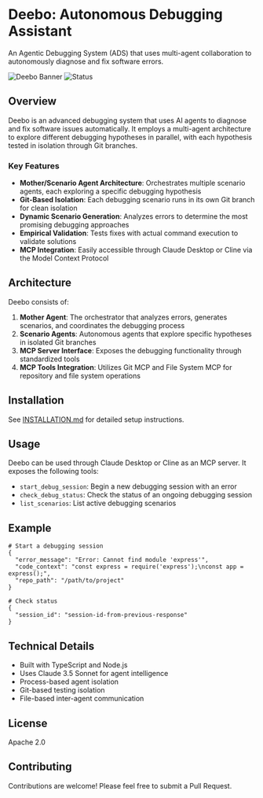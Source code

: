 # Deebo: Autonomous Debugging Assistant

An Agentic Debugging System (ADS) that uses multi-agent collaboration to autonomously diagnose and fix software errors.

![Deebo Banner](https://img.shields.io/badge/Deebo-Agentic%20Debugging%20System-blue)
![Status](https://img.shields.io/badge/status-prototype-orange)

## Overview

Deebo is an advanced debugging system that uses AI agents to diagnose and fix software issues automatically. It employs a multi-agent architecture to explore different debugging hypotheses in parallel, with each hypothesis tested in isolation through Git branches.

### Key Features

- **Mother/Scenario Agent Architecture**: Orchestrates multiple scenario agents, each exploring a specific debugging hypothesis
- **Git-Based Isolation**: Each debugging scenario runs in its own Git branch for clean isolation
- **Dynamic Scenario Generation**: Analyzes errors to determine the most promising debugging approaches
- **Empirical Validation**: Tests fixes with actual command execution to validate solutions
- **MCP Integration**: Easily accessible through Claude Desktop or Cline via the Model Context Protocol

## Architecture

Deebo consists of:

1. **Mother Agent**: The orchestrator that analyzes errors, generates scenarios, and coordinates the debugging process
2. **Scenario Agents**: Autonomous agents that explore specific hypotheses in isolated Git branches
3. **MCP Server Interface**: Exposes the debugging functionality through standardized tools
4. **MCP Tools Integration**: Utilizes Git MCP and File System MCP for repository and file system operations

## Installation

See [INSTALLATION.md](INSTALLATION.md) for detailed setup instructions.

## Usage

Deebo can be used through Claude Desktop or Cline as an MCP server. It exposes the following tools:

- `start_debug_session`: Begin a new debugging session with an error
- `check_debug_status`: Check the status of an ongoing debugging session
- `list_scenarios`: List active debugging scenarios

## Example

```
# Start a debugging session
{
  "error_message": "Error: Cannot find module 'express'",
  "code_context": "const express = require('express');\nconst app = express();",
  "repo_path": "/path/to/project"
}

# Check status
{
  "session_id": "session-id-from-previous-response"
}
```

## Technical Details

- Built with TypeScript and Node.js
- Uses Claude 3.5 Sonnet for agent intelligence
- Process-based agent isolation
- Git-based testing isolation
- File-based inter-agent communication

## License

Apache 2.0

## Contributing

Contributions are welcome! Please feel free to submit a Pull Request.
